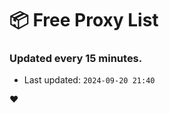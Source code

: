 # :package: Free Proxy List
### Updated every 15 minutes.

- Last updated: `2024-09-20 21:40`

:heart:
